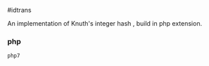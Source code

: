 #idtrans

An implementation of Knuth's integer hash , build in php extension.

### php
```
php7 

```